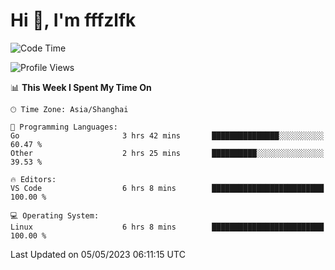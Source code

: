 # Hi 👋, I'm fffzlfk

<!--START_SECTION:waka-->
![Code Time](http://img.shields.io/badge/Code%20Time-193%20hrs%205%20mins-blue)

![Profile Views](http://img.shields.io/badge/Profile%20Views-0-blue)

📊 **This Week I Spent My Time On** 

```text
🕑︎ Time Zone: Asia/Shanghai

💬 Programming Languages: 
Go                       3 hrs 42 mins       ███████████████░░░░░░░░░░   60.47 % 
Other                    2 hrs 25 mins       ██████████░░░░░░░░░░░░░░░   39.53 % 

🔥 Editors: 
VS Code                  6 hrs 8 mins        █████████████████████████   100.00 % 

💻 Operating System: 
Linux                    6 hrs 8 mins        █████████████████████████   100.00 % 
```


 Last Updated on 05/05/2023 06:11:15 UTC
<!--END_SECTION:waka-->
